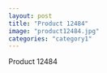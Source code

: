 ```yaml
---
layout: post
title: "Product 12484"
image: "product12484.jpg"
categories: "category1"
---
```

Product 12484
